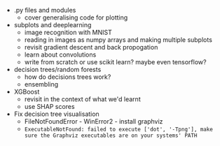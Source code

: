 - .py files and modules
  - cover generalising code for plotting
- subplots and deeplearning
  - image recognition with MNIST
  - reading in images as numpy arrays and making multiple subplots
  - revisit gradient descent and back propogation
  - learn about convolutions
  - write from scratch or use scikit learn? maybe even tensorflow?
- decision trees/random forests
  - how do decisions trees work?
  - ensembling 
- XGBoost 
  - revisit in the context of what we'd learnt
  - use SHAP scores
- Fix decision tree visualisation
    - FileNotFoundError - WinError2 - install graphviz
    - `ExecutableNotFound: failed to execute ['dot', '-Tpng'], make sure the Graphviz executables are on your systems' PATH`

